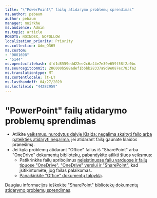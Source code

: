 ```yaml
---
title: "\"PowerPoint\" failų atidarymo problemų sprendimas"
ms.author: pebaum
author: pebaum
manager: mnirkhe
ms.audience: Admin
ms.topic: article
ROBOTS: NOINDEX, NOFOLLOW
localization_priority: Priority
ms.collection: Adm_O365
ms.custom:
- "9001698"
- "5144"
ms.openlocfilehash: 4fd1d8559edd22ee2c6a44e7e39e659f58f2a0bc
ms.sourcegitcommit: 286000b588adef1bbbb28337a9d9e087ec783fa2
ms.translationtype: MT
ms.contentlocale: lt-LT
ms.lasthandoff: 04/27/2020
ms.locfileid: "44282959"
---
```

# <a name="resolve-issues-opening-powerpoint-files"></a>"PowerPoint" failų atidarymo problemų sprendimas

- Atlikite [veiksmus, nurodytus dalyje Klaida: negalima skaityti failo arba pateikties atidaryti negalima,](https://support.office.com/article/Error-Can-t-read-file-or-Presentation-cannot-be-opened-7f2f31e2-d4dd-4c1f-9e27-ba6fadf92d44) jei atidarant failą gaunate klaidos pranešimą.
- Jei kyla problemų atidarant "Office" failus iš "SharePoint" arba "OneDrive" dokumentų bibliotekų, pabandykite atlikti šiuos veiksmus:
    - Patikrinkite failų apribojimus [neleistinuose failų varduose ir failų tipuose "OneDrive", "OneDrive" verslui ir "SharePoint",](https://support.office.com/article/64883a5d-228e-48f5-b3d2-eb39e07630fa) kad įsitikintumėte, jog failas palaikomas.
    - [Panaikinkite "Office" dokumentų talpyklą](https://support.office.com/article/b1d3765e-d71b-4bb8-99ca-acd22c42995d).

Daugiau informacijos [ieškokite "SharePoint" bibliotekų dokumentų atidarymo problemų sprendimas](https://support.office.com/article/31329fa1-4ad0-47fc-95d8-bb0c5b12a536).
